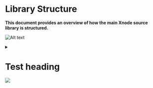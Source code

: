 # Library Structure
**This document provides an overview of how the main Xnode source library is structured.**

![Alt text](https://g.gravizo.com/source/diagram_1?https%3A%2F%2Fraw.githubusercontent.com%2Fnikhilxb%2Fxnode%2Finteractive-python-shell%2Fxnode%2Flib%2FLIBRARY-STRUCTURE.md)
<details> 
<summary></summary>
diagram_1
  digraph G {
    size ="4,4";
    main [shape=box];
    main -> parse [weight=8];
    parse -> execute;
    main -> init [style=dotted];
    main -> cleanup;
    execute -> { make_string; printf};
    init -> make_string;
    edge [color=red];
    main -> printf [style=bold,label="100 times"];
    make_string [label="make a string"];
    node [shape=box,style=filled,color=".7 .3 1.0"];
    execute -> compare;
  }
diagram_1
</details>

<h1>Test heading</h1>
<img src='https://g.gravizo.com/svg?
 digraph G {
   main -> parse -> execute;
   main -> init;
   main -> cleanup;
   execute -> make_string;
   execute -> printf
   init -> make_string;
   main -> printf;
   execute -> compare;
 }
'/>